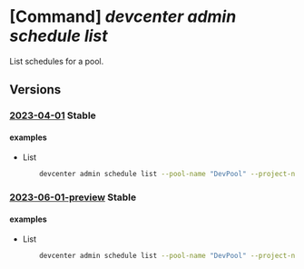 # [Command] _devcenter admin schedule list_

List schedules for a pool.

## Versions

### [2023-04-01](/Resources/mgmt-plane/L3N1YnNjcmlwdGlvbnMve30vcmVzb3VyY2Vncm91cHMve30vcHJvdmlkZXJzL21pY3Jvc29mdC5kZXZjZW50ZXIvcHJvamVjdHMve30vcG9vbHMve30vc2NoZWR1bGVz/2023-04-01.xml) **Stable**

<!-- mgmt-plane /subscriptions/{}/resourcegroups/{}/providers/microsoft.devcenter/projects/{}/pools/{}/schedules 2023-04-01 -->

#### examples

- List
    ```bash
        devcenter admin schedule list --pool-name "DevPool" --project-name "TestProject" --resource-group "rg1"
    ```

### [2023-06-01-preview](/Resources/mgmt-plane/L3N1YnNjcmlwdGlvbnMve30vcmVzb3VyY2Vncm91cHMve30vcHJvdmlkZXJzL21pY3Jvc29mdC5kZXZjZW50ZXIvcHJvamVjdHMve30vcG9vbHMve30vc2NoZWR1bGVz/2023-06-01-preview.xml) **Stable**

<!-- mgmt-plane /subscriptions/{}/resourcegroups/{}/providers/microsoft.devcenter/projects/{}/pools/{}/schedules 2023-06-01-preview -->

#### examples

- List
    ```bash
        devcenter admin schedule list --pool-name "DevPool" --project-name "TestProject" --resource-group "rg1"
    ```
